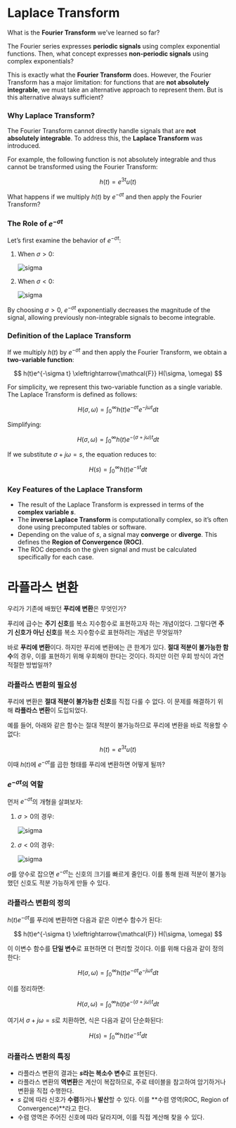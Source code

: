 # Laplace Transform

What is the **Fourier Transform** we’ve learned so far?

The Fourier series expresses **periodic signals** using complex exponential functions. Then, what concept expresses **non-periodic signals** using complex exponentials?

This is exactly what the **Fourier Transform** does. However, the Fourier Transform has a major limitation: for functions that are **not absolutely integrable**, we must take an alternative approach to represent them. But is this alternative always sufficient?

### Why Laplace Transform?

The Fourier Transform cannot directly handle signals that are **not absolutely integrable**. To address this, the **Laplace Transform** was introduced.

For example, the following function is not absolutely integrable and thus cannot be transformed using the Fourier Transform:

$$
h(t) = e^{3t}u(t)
$$

What happens if we multiply $h(t)$ by $e^{-\sigma t}$ and then apply the Fourier Transform?

### The Role of $e^{-\sigma t}$

Let’s first examine the behavior of $e^{-\sigma t}$:

1. When $\sigma > 0$:
    
    ![sigma](https://i.imgur.com/3ocl83Z.png)
    
2. When $\sigma < 0$:
    
    ![sigma](https://i.imgur.com/9bi8pEo.png)
    
By choosing $\sigma > 0$, $e^{-\sigma t}$ exponentially decreases the magnitude of the signal, allowing previously non-integrable signals to become integrable.

### Definition of the Laplace Transform

If we multiply $h(t)$ by $e^{-\sigma t}$ and then apply the Fourier Transform, we obtain a **two-variable function**:

$$
h(t)e^{-\sigma t} \xleftrightarrow{\mathcal{F}} H(\sigma, \omega)
$$

For simplicity, we represent this two-variable function as a single variable. The Laplace Transform is defined as follows:

$$
H(\sigma, \omega) = \int_{0}^{\infty} h(t)e^{-\sigma t}e^{-j\omega t}dt
$$

Simplifying:

$$
H(\sigma, \omega) = \int_{0}^{\infty} h(t)e^{-(\sigma + j\omega)t}dt
$$

If we substitute $\sigma + j\omega = s$, the equation reduces to:

$$
H(s) = \int_{0}^{\infty} h(t)e^{-st}dt
$$

### Key Features of the Laplace Transform

- The result of the Laplace Transform is expressed in terms of the **complex variable $s$**.
- The **inverse Laplace Transform** is computationally complex, so it’s often done using precomputed tables or software.
- Depending on the value of $s$, a signal may **converge** or **diverge**. This defines the **Region of Convergence (ROC)**.
- The ROC depends on the given signal and must be calculated specifically for each case.




# 라플라스 변환

우리가 기존에 배웠던 **푸리에 변환**은 무엇인가? 

푸리에 급수는 **주기 신호**를 복소 지수함수로 표현하고자 하는 개념이었다. 그렇다면 **주기 신호가 아닌 신호**를 복소 지수함수로 표현하려는 개념은 무엇일까? 

바로 **푸리에 변환**이다. 하지만 푸리에 변환에는 큰 한계가 있다. **절대 적분이 불가능한 함수**의 경우, 이를 표현하기 위해 우회해야 한다는 것이다. 하지만 이런 우회 방식이 과연 적절한 방법일까?

### 라플라스 변환의 필요성

푸리에 변환은 **절대 적분이 불가능한 신호**를 직접 다룰 수 없다. 이 문제를 해결하기 위해 **라플라스 변환**이 도입되었다.

예를 들어, 아래와 같은 함수는 절대 적분이 불가능하므로 푸리에 변환을 바로 적용할 수 없다:

$$
h(t) = e^{3t}u(t)
$$

이때 $h(t)$에 $e^{-\sigma t}$를 곱한 형태를 푸리에 변환하면 어떻게 될까?

### $e^{-\sigma t}$의 역할

먼저 $e^{-\sigma t}$의 개형을 살펴보자:

1. $\sigma > 0$의 경우:
    
    ![sigma](https://i.imgur.com/3ocl83Z.png)
    
2. $\sigma < 0$의 경우:
    
    ![sigma](https://i.imgur.com/9bi8pEo.png)
    
$\sigma$를 양수로 잡으면 $e^{-\sigma t}$는 신호의 크기를 빠르게 줄인다. 이를 통해 원래 적분이 불가능했던 신호도 적분 가능하게 만들 수 있다.

### 라플라스 변환의 정의

$h(t)e^{-\sigma t}$를 푸리에 변환하면 다음과 같은 이변수 함수가 된다:

$$
h(t)e^{-\sigma t} \xleftrightarrow{\mathcal{F}} H(\sigma, \omega)
$$

이 이변수 함수를 **단일 변수**로 표현하면 더 편리할 것이다. 이를 위해 다음과 같이 정의한다:

$$
H(\sigma, \omega) = \int_{0}^{\infty} h(t)e^{-\sigma t}e^{-j\omega t}dt
$$

이를 정리하면:

$$
H(\sigma, \omega) = \int_{0}^{\infty} h(t)e^{-(\sigma + j\omega)t}dt
$$

여기서 $\sigma + j\omega = s$로 치환하면, 식은 다음과 같이 단순화된다:

$$
H(s) = \int_{0}^{\infty} h(t)e^{-st}dt
$$

### 라플라스 변환의 특징

- 라플라스 변환의 결과는 **$s$라는 복소수 변수**로 표현된다.
- 라플라스 변환의 **역변환**은 계산이 복잡하므로, 주로 테이블을 참고하여 암기하거나 변환을 직접 수행한다.
- $s$ 값에 따라 신호가 **수렴**하거나 **발산**할 수 있다. 이를 **수렴 영역(ROC, Region of Convergence)**라고 한다.
- 수렴 영역은 주어진 신호에 따라 달라지며, 이를 직접 계산해 찾을 수 있다.











